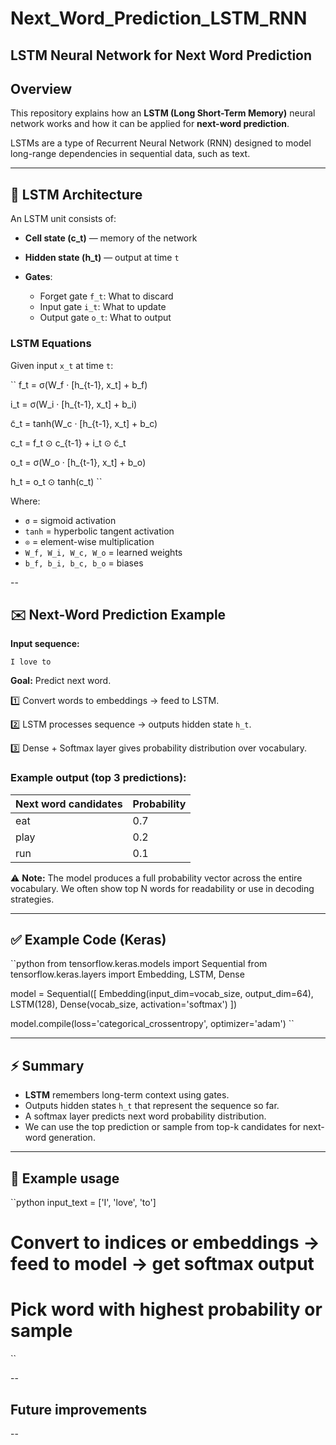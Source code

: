 # Next_Word_Prediction_LSTM_RNN

## LSTM Neural Network for Next Word Prediction

## Overview

This repository explains how an **LSTM (Long Short-Term Memory)** neural network works and how it can be applied for **next-word prediction**.

LSTMs are a type of Recurrent Neural Network (RNN) designed to model long-range dependencies in sequential data, such as text.

---

## 🧠 LSTM Architecture

An LSTM unit consists of:

* **Cell state (c\_t)** — memory of the network
* **Hidden state (h\_t)** — output at time `t`
* **Gates**:

  * Forget gate `f_t`: What to discard
  * Input gate `i_t`: What to update
  * Output gate `o_t`: What to output

### LSTM Equations

Given input `x_t` at time `t`:

``
f_t = σ(W_f · [h_{t-1}, x_t] + b_f)

i_t = σ(W_i · [h_{t-1}, x_t] + b_i)

c̃_t = tanh(W_c · [h_{t-1}, x_t] + b_c)

c_t = f_t ⊙ c_{t-1} + i_t ⊙ c̃_t

o_t = σ(W_o · [h_{t-1}, x_t] + b_o)

h_t = o_t ⊙ tanh(c_t)
``

Where:

* `σ` = sigmoid activation
* `tanh` = hyperbolic tangent activation
* `⊙` = element-wise multiplication
* `W_f, W_i, W_c, W_o` = learned weights
* `b_f, b_i, b_c, b_o` = biases

--

## ✉️ Next-Word Prediction Example

**Input sequence:**

``
I love to
``

**Goal:** Predict next word.

1️⃣ Convert words to embeddings → feed to LSTM.

2️⃣ LSTM processes sequence → outputs hidden state `h_t`.

3️⃣ Dense + Softmax layer gives probability distribution over vocabulary.

### Example output (top 3 predictions):

| Next word candidates | Probability |
| -------------------- | ----------- |
| eat                  | 0.7         |
| play                 | 0.2         |
| run                  | 0.1         |

⚠️ **Note:** The model produces a full probability vector across the entire vocabulary. We often show top N words for readability or use in decoding strategies.

---

## ✅ Example Code (Keras)

``python
from tensorflow.keras.models import Sequential
from tensorflow.keras.layers import Embedding, LSTM, Dense

model = Sequential([
    Embedding(input_dim=vocab_size, output_dim=64),
    LSTM(128),
    Dense(vocab_size, activation='softmax')
])

model.compile(loss='categorical_crossentropy', optimizer='adam')
``

---

## ⚡ Summary

* **LSTM** remembers long-term context using gates.
* Outputs hidden states `h_t` that represent the sequence so far.
* A softmax layer predicts next word probability distribution.
* We can use the top prediction or sample from top-k candidates for next-word generation.

---

## 📂 Example usage

``python
input_text = ['I', 'love', 'to']
# Convert to indices or embeddings → feed to model → get softmax output
# Pick word with highest probability or sample
``

--

## Future improvements



--


